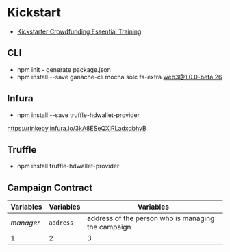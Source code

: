 # Kickstart
* [Kickstarter Crowdfunding Essential Training](https://www.linkedin.com/learning/kickstarter-crowdfunding-essential-training)

## CLI
* npm init - generate package.json
* npm install --save ganache-cli mocha solc fs-extra web3@1.0.0-beta.26 

## Infura
* npm install --save truffle-hdwallet-provider

https://rinkeby.infura.io/3kA8ESeQXjRLadxqbhvB

## Truffle
* npm install truffle-hdwallet-provider

## Campaign Contract
**Variables** | Variables | Variables 
--- | --- | ---
*manager* | `address` | address of the person who is managing the campaign
1 | 2 | 3
